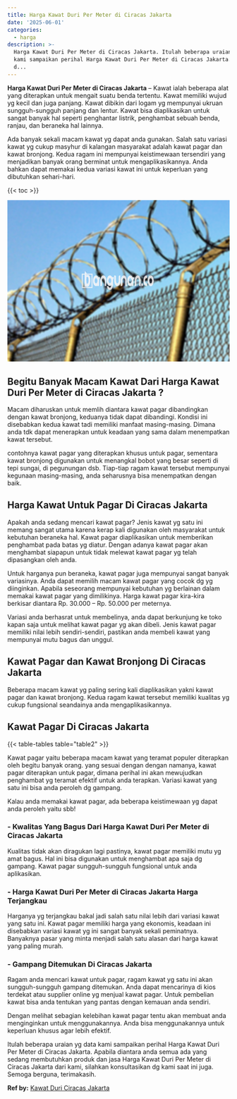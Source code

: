 ```yaml
---
title: Harga Kawat Duri Per Meter di Ciracas Jakarta
date: '2025-06-01'
categories:
  - harga
description: >-
  Harga Kawat Duri Per Meter di Ciracas Jakarta. Itulah beberapa uraian yg data
  kami sampaikan perihal Harga Kawat Duri Per Meter di Ciracas Jakarta. Apabila
  d...
---
```


**Harga Kawat Duri Per Meter di Ciracas Jakarta** – Kawat ialah beberapa alat yang diterapkan untuk mengait suatu benda tertentu. Kawat memiliki wujud yg kecil dan juga panjang. Kawat dibikin dari logam yg mempunyai ukruan sungguh-sungguh panjang dan lentur. Kawat bisa diaplikasikan untuk sangat banyak hal seperti penghantar listrik, penghambat sebuah benda, ranjau, dan beraneka hal lainnya.

Ada banyak sekali macam kawat yg dapat anda gunakan. Salah satu variasi kawat yg cukup masyhur di kalangan masyarakat adalah kawat pagar dan kawat bronjong. Kedua ragam ini mempunyai keistimewaan tersendiri yang menjadikan banyak orang berminat untuk mengaplikasikannya. Anda bahkan dapat memakai kedua variasi kawat ini untuk keperluan yang dibutuhkan sehari-hari.

{{< toc >}}

![Harga Kawat Duri Per Meter di Ciracas Jakarta](/images/jual-kawat-murah45.png)

## Begitu Banyak Macam Kawat Dari Harga Kawat Duri Per Meter di Ciracas Jakarta ?

Macam diharuskan untuk memlih diantara kawat pagar dibandingkan dengan kawat bronjong, keduanya tidak dapat dibandingi. Kondisi ini disebabkan kedua kawat tadi memiliki manfaat masing-masing. Dimana anda tdk dapat menerapkan untuk keadaan yang sama dalam menempatkan kawat tersebut.

contohnya kawat pagar yang diterapkan khusus untuk pagar, sementara kawat bronjong digunakan untuk menangkal bobot yang besar seperti di tepi sungai, di pegunungan dsb. Tiap-tiap ragam kawat tersebut mempunyai kegunaan masing-masing, anda seharusnya bisa menempatkan dengan baik.

## Harga Kawat Untuk Pagar Di Ciracas Jakarta

Apakah anda sedang mencari kawat pagar? Jenis kawat yg satu ini memang sangat utama karena kerap kali digunakan oleh masyarakat untuk kebutuhan beraneka hal. Kawat pagar diaplikasikan untuk memberikan penghambat pada batas yg diatur. Dengan adanya kawat pagar akan menghambat siapapun untuk tidak melewat kawat pagar yg telah dipasangkan oleh anda.

Untuk harganya pun beraneka, kawat pagar juga mempunyai sangat banyak variasinya. Anda dapat memilih macam kawat pagar yang cocok dg yg diinginkan. Apabila seseorang mempunyai kebutuhan yg berlainan dalam memakai kawat pagar yang dimilikinya. Harga kawat pagar kira-kira berkisar diantara Rp. 30.000 – Rp. 50.000 per meternya.

Variasi anda berhasrat untuk membelinya, anda dapat berkunjung ke toko kapan saja untuk melihat kawat pagar yg akan dibeli. Jenis kawat pagar memiliki nilai lebih sendiri-sendiri, pastikan anda membeli kawat yang mempunyai mutu bagus dan unggul.

## Kawat Pagar dan Kawat Bronjong Di Ciracas Jakarta

Beberapa macam kawat yg paling sering kali diaplikasikan yakni kawat pagar dan kawat bronjong. Kedua ragam kawat tersebut memiliki kualitas yg cukup fungsional seandainya anda mengaplikasikannya.

## Kawat Pagar Di Ciracas Jakarta

{{< table-tables table="table2" >}}

Kawat pagar yaitu beberapa macam kawat yang teramat populer diterapkan oleh begitu banyak orang. yang sesuai dengan dengan namanya, kawat pagar diterapkan untuk pagar, dimana perihal ini akan mewujudkan penghambat yg teramat efektif untuk anda terapkan. Variasi kawat yang satu ini bisa anda peroleh dg gampang.

Kalau anda memakai kawat pagar, ada beberapa keistimewaan yg dapat anda peroleh yaitu sbb!

### \- Kwalitas Yang Bagus Dari Harga Kawat Duri Per Meter di Ciracas Jakarta

Kualitas tidak akan diragukan lagi pastinya, kawat pagar memiliki mutu yg amat bagus. Hal ini bisa digunakan untuk menghambat apa saja dg gampang. Kawat pagar sungguh-sungguh fungsional untuk anda aplikasikan.

### \- Harga Kawat Duri Per Meter di Ciracas Jakarta Harga Terjangkau

Harganya yg terjangkau bakal jadi salah satu nilai lebih dari variasi kawat yang satu ini. Kawat pagar memiliki harga yang ekonomis, keadaan ini disebabkan variasi kawat yg ini sangat banyak sekali peminatnya. Banyaknya pasar yang minta menjadi salah satu alasan dari harga kawat yang paling murah.

### \- Gampang Ditemukan Di Ciracas Jakarta

Ragam anda mencari kawat untuk pagar, ragam kawat yg satu ini akan sungguh-sungguh gampang ditemukan. Anda dapat mencarinya di kios terdekat atau supplier online yg menjual kawat pagar. Untuk pembelian kawat bisa anda tentukan yang pantas dengan kemauan anda sendiri.

Dengan melihat sebagian kelebihan kawat pagar tentu akan membuat anda menginginkan untuk menggunakannya. Anda bisa menggunakannya untuk keperluan khusus agar lebih efektif.

Itulah beberapa uraian yg data kami sampaikan perihal Harga Kawat Duri Per Meter di Ciracas Jakarta. Apabila diantara anda semua ada yang sedang membutuhkan produk dan jasa Harga Kawat Duri Per Meter di Ciracas Jakarta dari kami, silahkan konsultasikan dg kami saat ini juga. Semoga berguna, terimakasih.

**Ref by:** [Kawat Duri Ciracas Jakarta](https://id.wikipedia.org/wiki/Kawat)
